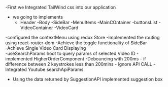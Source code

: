 -First we Integrated TailWind css into our application
- we going to implements
    - Header
    -Body
        -SideBar
            -MenuItems
        -MainCOntainer
            -buttonsList
            -VideoContainer
                -VideoCard

-configured the contextMenu using redux Store
-Implemented the routing using react-router-dom
-Achieve the toggle functionality of SideBar   
-Achieve Single Video Card Displaying  
-useSearchParams hoot to query params of selected Video ID
-implemented HigherOrderComponent
-Debouncing with 200ms - if difference between 2 keystrokes less than 200mins - ignore API CALL
-Integrated Youtube searchApiParams
- Using the data returned by SuggestionAPI implemented suggestion box